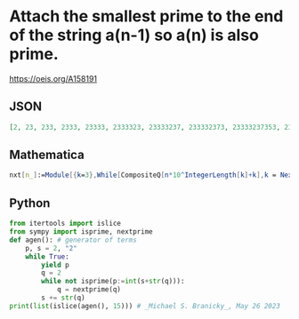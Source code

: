 # Attach the smallest prime to the end of the string a\(n\-1\) so a\(n\) is also prime\.
https://oeis.org/A158191
## JSON
```JSON
[2, 23, 233, 2333, 23333, 2333323, 23333237, 233332373, 23333237353, 2333323735319, 2333323735319149, 2333323735319149571, 23333237353191495713, 23333237353191495713131, 233332373531914957131313]
```
## Mathematica
```Mathematica
nxt[n_]:=Module[{k=3},While[CompositeQ[n*10^IntegerLength[k]+k],k = NextPrime[ k]];n*10^IntegerLength[k]+k]; NestList[nxt,2,20] (* Requires Mathematica version 10 or later *) (* _Harvey P. Dale_, Jul 13 2019 *)
```
## Python
```Python
from itertools import islice
from sympy import isprime, nextprime
def agen(): # generator of terms
    p, s = 2, "2"
    while True:
        yield p
        q = 2
        while not isprime(p:=int(s+str(q))):
            q = nextprime(q)
        s += str(q)
print(list(islice(agen(), 15))) # _Michael S. Branicky_, May 26 2023
```
